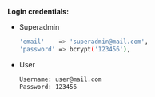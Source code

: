 
**Login credentials:**  

- Superadmin
  ```bash
  'email'    => 'superadmin@mail.com',
  'password' => bcrypt('123456'),
  ```
  
- User
  ```bash
  Username: user@mail.com  
  Password: 123456
  ```
  
  
  


